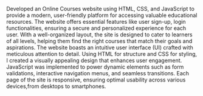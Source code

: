 Developed an Online Courses website using HTML, CSS, and JavaScript to provide a modern, user-friendly platform for accessing valuable educational resources.
The website offers essential features like user sign-up, login functionalities, ensuring a secure and personalized experience for each user. 
With a well-organized layout, the site is designed to cater to learners of all levels, helping them find the right courses that match their goals and aspirations.
The website boasts an intuitive user interface (UI) crafted with meticulous attention to detail. Using HTML for structure and CSS for styling, I created a visually appealing design that enhances user engagement.
JavaScript was implemented to power dynamic elements such as form validations, interactive navigation menus, and seamless transitions. Each page of the site is responsive, ensuring optimal usability across various 
devices,from desktops to smartphones. 
